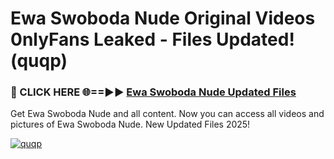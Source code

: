 # Ewa Swoboda Nude Original Videos 0nlyFans Leaked - Files Updated! (quqp)

<h3>🔴 CLICK HERE 🌐==►► <a href="https://tinyurl.com/yc6ubb5a" rel="nofollow">Ewa Swoboda Nude Updated Files</a></h3>

Get Ewa Swoboda Nude and all content. Now you can access all videos and pictures of Ewa Swoboda Nude. New Updated Files 2025!

[![quqp](https://i.imgur.com/7eu0CRL.gif)](https://tinyurl.com/yc6ubb5a)
